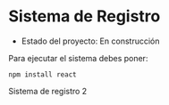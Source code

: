 <h1>Sistema de Registro</h1>


- Estado del proyecto: En construcción

Para ejecutar el sistema debes poner:


```npm install react```

Sistema de registro 2
